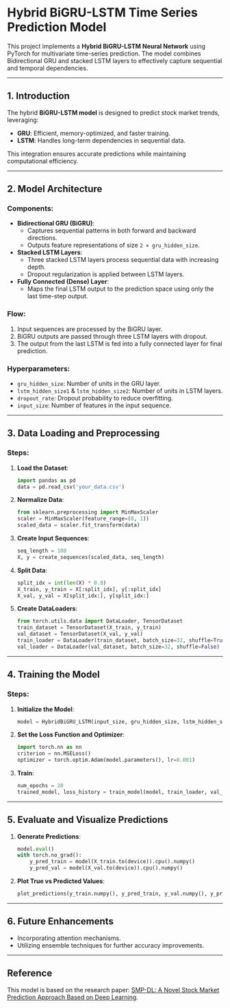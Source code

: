 # Hybrid BiGRU-LSTM Time Series Prediction Model

This project implements a **Hybrid BiGRU-LSTM Neural Network** using PyTorch for multivariate time-series prediction. The model combines Bidirectional GRU and stacked LSTM layers to effectively capture sequential and temporal dependencies.

---

## 1. **Introduction**

The hybrid **BiGRU-LSTM model** is designed to predict stock market trends, leveraging:
- **GRU**: Efficient, memory-optimized, and faster training.
- **LSTM**: Handles long-term dependencies in sequential data.

This integration ensures accurate predictions while maintaining computational efficiency.

---

## 2. **Model Architecture**

### Components:
- **Bidirectional GRU (BiGRU)**:
  - Captures sequential patterns in both forward and backward directions.
  - Outputs feature representations of size `2 × gru_hidden_size`.
- **Stacked LSTM Layers**:
  - Three stacked LSTM layers process sequential data with increasing depth.
  - Dropout regularization is applied between LSTM layers.
- **Fully Connected (Dense) Layer**:
  - Maps the final LSTM output to the prediction space using only the last time-step output.

### Flow:
1. Input sequences are processed by the BiGRU layer.
2. BiGRU outputs are passed through three LSTM layers with dropout.
3. The output from the last LSTM is fed into a fully connected layer for final prediction.

### Hyperparameters:
- `gru_hidden_size`: Number of units in the GRU layer.
- `lstm_hidden_size1` & `lstm_hidden_size2`: Number of units in LSTM layers.
- `dropout_rate`: Dropout probability to reduce overfitting.
- `input_size`: Number of features in the input sequence.

---

## 3. **Data Loading and Preprocessing**

### Steps:
1. **Load the Dataset**:
   ```python
   import pandas as pd
   data = pd.read_csv('your_data.csv')
   ```
2. **Normalize Data**:
   ```python
   from sklearn.preprocessing import MinMaxScaler
   scaler = MinMaxScaler(feature_range=(0, 1))
   scaled_data = scaler.fit_transform(data)
   ```
3. **Create Input Sequences**:
   ```python
   seq_length = 100
   X, y = create_sequences(scaled_data, seq_length)
   ```
4. **Split Data**:
   ```python
   split_idx = int(len(X) * 0.8)
   X_train, y_train = X[:split_idx], y[:split_idx]
   X_val, y_val = X[split_idx:], y[split_idx:]
   ```
5. **Create DataLoaders**:
   ```python
   from torch.utils.data import DataLoader, TensorDataset
   train_dataset = TensorDataset(X_train, y_train)
   val_dataset = TensorDataset(X_val, y_val)
   train_loader = DataLoader(train_dataset, batch_size=32, shuffle=True)
   val_loader = DataLoader(val_dataset, batch_size=32, shuffle=False)
   ```

---

## 4. **Training the Model**

### Steps:
1. **Initialize the Model**:
   ```python
   model = HybridBiGRU_LSTM(input_size, gru_hidden_size, lstm_hidden_size1, lstm_hidden_size2, dropout_rate)
   ```
2. **Set the Loss Function and Optimizer**:
   ```python
   import torch.nn as nn
   criterion = nn.MSELoss()
   optimizer = torch.optim.Adam(model.parameters(), lr=0.001)
   ```
3. **Train**:
   ```python
   num_epochs = 20
   trained_model, loss_history = train_model(model, train_loader, val_loader, criterion, optimizer, num_epochs, device)
   ```

---

## 5. **Evaluate and Visualize Predictions**

1. **Generate Predictions**:
   ```python
   model.eval()
   with torch.no_grad():
       y_pred_train = model(X_train.to(device)).cpu().numpy()
       y_pred_val = model(X_val.to(device)).cpu().numpy()
   ```
2. **Plot True vs Predicted Values**:
   ```python
   plot_predictions(y_train.numpy(), y_pred_train, y_val.numpy(), y_pred_val, feature_names=['open', 'high', 'low', 'close'])
   ```

---

## 6. **Future Enhancements**

- Incorporating attention mechanisms.
- Utilizing ensemble techniques for further accuracy improvements.

---

## Reference
This model is based on the research paper: [SMP-DL: A Novel Stock Market Prediction Approach Based on Deep Learning](https://rdcu.be/d2mmW).